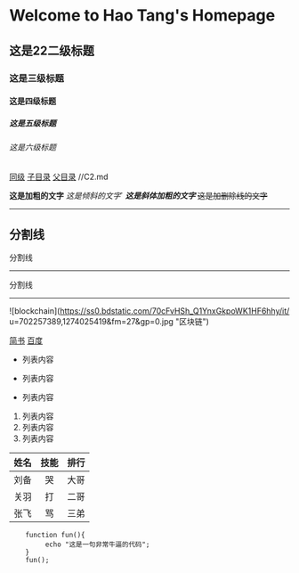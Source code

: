 # Welcome to Hao Tang's Homepage
## 这是22二级标题
### 这是三级标题
#### 这是四级标题
##### 这是五级标题
###### 这是六级标题

[同级](/file/个人主页.md)
[子目录](/content/C1.md)
[父目录](../README.md) //C2.md

**这是加粗的文字**
*这是倾斜的文字*`
***这是斜体加粗的文字***
~~这是加删除线的文字~~

---
分割线
----
分割线
***
分割线
*****

![blockchain](https://ss0.bdstatic.com/70cFvHSh_Q1YnxGkpoWK1HF6hhy/it/
u=702257389,1274025419&fm=27&gp=0.jpg "区块链")

[简书](http://jianshu.com)
[百度](http://baidu.com)

- 列表内容
+ 列表内容
* 列表内容

1. 列表内容
2. 列表内容
3. 列表内容

姓名|技能|排行
--|:--:|--:
刘备|哭|大哥
关羽|打|二哥
张飞|骂|三弟

```
    function fun(){
         echo "这是一句非常牛逼的代码";
    }
    fun();
```
